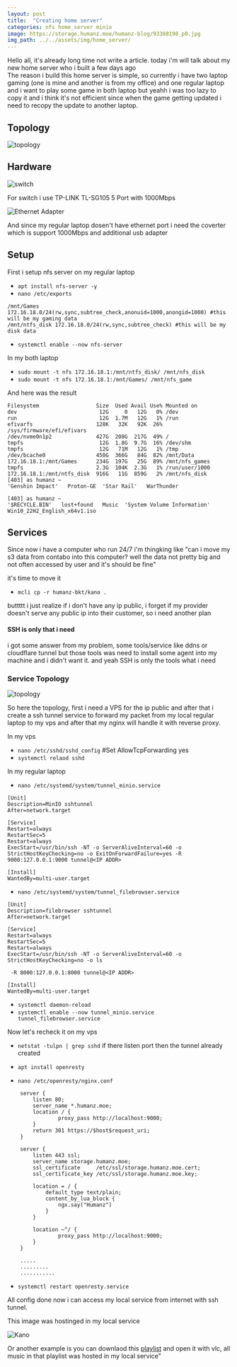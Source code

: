 ```yaml
---
layout: post
title:  "Creating home server"
categories: nfs home_server minio
image: https://storage.humanz.moe/humanz-blog/93388198_p0.jpg
img_path: ../../assets/img/home_server/
---
```


Hello all, it's already long time not write a article. today i'm will talk about my new home server who i built a few days ago  
The reason i build this home server is simple, so currently i have two laptop gaming (one is mine and another is from my office) and one regular laptop and i want to play some game in both laptop but yeahh i was too lazy to copy it and i think it's not efficient since when the game getting updated i need to recopy the update to another laptop.

## Topology
![topology](topo_1.png)


## Hardware

![switch](hw_1.png)


For switch i use TP-LINK TL-SG105 5 Port with 1000Mbps

![Ethernet Adapter](hw_2.png)

And since my regular laptop dosen't have ethernet port i need the coverter which is support 1000Mbps and additional usb adapter

## Setup
First i setup nfs server on my regular laptop

- `apt install nfs-server -y`
- `nano /etc/exports`
```
/mnt/Games 172.16.18.0/24(rw,sync,subtree_check,anonuid=1000,anongid=1000) #this will be my gaming data
/mnt/ntfs_disk 172.16.18.0/24(rw,sync,subtree_check) #this will be my disk data
```
- `systemctl enable --now nfs-server`

In my both laptop
- `sudo mount -t nfs 172.16.18.1:/mnt/ntfs_disk/ /mnt/nfs_disk`
- `sudo mount -t nfs 172.16.18.1:/mnt/Games/ /mnt/nfs_game`

And here was the result
```
Filesystem                  Size  Used Avail Use% Mounted on
dev                          12G     0   12G   0% /dev
run                          12G  1.7M   12G   1% /run
efivarfs                    128K   32K   92K  26% /sys/firmware/efi/efivars
/dev/nvme0n1p2              427G  208G  217G  49% /
tmpfs                        12G  1.8G  9.7G  16% /dev/shm
tmpfs                        12G   71M   12G   1% /tmp
/dev/bcache0                450G  366G   84G  82% /mnt/Data
172.16.18.1:/mnt/Games      234G  197G   25G  89% /mnt/nfs_games
tmpfs                       2.3G  104K  2.3G   1% /run/user/1000
172.16.18.1:/mnt/ntfs_disk  916G   11G  859G   2% /mnt/nfs_disk
[403] as humanz ~
'Genshin Impact'   Proton-GE  'Star Rail'   WarThunder

[403] as humanz ~
'$RECYCLE.BIN'   lost+found   Music  'System Volume Information'   Win10_22H2_English_x64v1.iso
```

## Services
Since now i have a computer who run 24/7 i'm thingking like "can i move my s3 data from contabo into this computer? well the data not pretty big and not often accessed by user and it's should be fine"

it's time to move it

- `mcli cp -r humanz-bkt/kano .`

buttttt i just realize if i don't have any ip public, i forget if my provider doesn't serve any public ip into their customer, so i need another plan

#### SSH is only that i need
i got some answer from my problem, some tools/service like ddns or cloudflare tunnel but those tools was need to install some agent into my machine and i didn't want it. and yeah SSH is only the tools what i need

### Service Topology
![topology](topo_2.png)

So here the topology, first i need a VPS for the ip public and after that i create a ssh tunnel service to forward my packet from my local regular laptop to my vps and after that my nginx will handle it with reverse proxy.

In my vps
- `nano /etc/sshd/sshd_config` #Set AllowTcpForwarding yes
- `systemctl relaod sshd`

In my regular laptop
- `nano /etc/systemd/system/tunnel_minio.service`

```
[Unit]
Description=MinIO sshtunnel
After=network.target

[Service]
Restart=always
RestartSec=5
Restart=always
ExecStart=/usr/bin/ssh -NT -o ServerAliveInterval=60 -o StrictHostKeyChecking=no -o ExitOnForwardFailure=yes -R 9000:127.0.0.1:9000 tunnel@<IP ADDR>

[Install]
WantedBy=multi-user.target
```

- `nano /etc/systemd/system/tunnel_filebrowser.service`

```
[Unit]
Description=filebrowser sshtunnel
After=network.target

[Service]
Restart=always
RestartSec=5
Restart=always
ExecStart=/usr/bin/ssh -NT -o ServerAliveInterval=60 -o StrictHostKeyChecking=no -o ls

 -R 8000:127.0.0.1:8000 tunnel@<IP ADDR>

[Install]
WantedBy=multi-user.target
```

- `systemctl daemon-reload`
- `systemctl enable --now tunnel_minio.service tunnel_filebrowser.service`

Now let's recheck it on my vps

- `netstat -tulpn | grep sshd`
if there listen port then the tunnel already created


- `apt install openresty`
- `nano /etc/openresty/nginx.conf`
```
    server {
        listen 80;
        server_name *.humanz.moe;
        location / {
                proxy_pass http://localhost:9000;
        }
        return 301 https://$host$request_uri;
    }

    server {
        listen 443 ssl;
        server_name storage.humanz.moe;
        ssl_certificate     /etc/ssl/storage.humanz.moe.cert;
        ssl_certificate_key /etc/ssl/storage.humanz.moe.key;

        location = / {
            default_type text/plain;
            content_by_lua_block {
                ngx.say("Humanz")
            }
        }

        location ~^/ {
                proxy_pass http://localhost:9000;
        }
    }

    .....
    .........
    ...........
```

- `systemctl restart openresty.service`

All config done now i can access my local service from internet with ssh tunnel.


This image was hostinged in my local service

![Kano](https://storage.humanz.moe/humanz-blog/93388198_p0.jpg) 

Or another example is you can downlaod this [playlist](https://music.humanz.moe/share/TWY9HoT-/Kano%20-%20Discography.m3u) and open it with vlc, all music in that playlist was hosted in my local service"